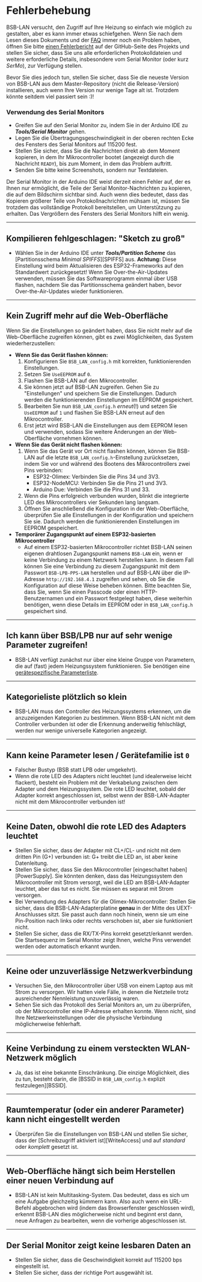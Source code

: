 # Fehlerbehebung

BSB-LAN versucht, den Zugriff auf Ihre Heizung so einfach wie möglich zu gestalten, aber es kann immer etwas schiefgehen. Wenn Sie nach dem Lesen dieses Dokuments und der [FAQ](faq.md) immer noch ein Problem haben, öffnen Sie bitte [einen Fehlerbericht](https://github.com/fredlcore/BSB-LAN/issues/new?assignees=&labels=&projects=&template=bug_report.md&title=%5BBUG%5D) auf der GitHub-Seite des Projekts und stellen Sie sicher, dass Sie uns alle erforderlichen Protokolldateien und weitere erforderliche Details, insbesondere vom Serial Monitor (oder kurz *SerMo*), zur Verfügung stellen.

Bevor Sie dies jedoch tun, stellen Sie sicher, dass Sie die neueste Version von BSB-LAN aus dem Master-Repository (nicht die Release-Version) installieren, auch wenn Ihre Version nur wenige Tage alt ist. Trotzdem könnte seitdem viel passiert sein :)!

### Verwendung des Serial Monitors

- Greifen Sie auf den Serial Monitor zu, indem Sie in der Arduino IDE zu ***Tools/Serial Monitor*** gehen.
- Legen Sie die Übertragungsgeschwindigkeit in der oberen rechten Ecke des Fensters des Serial Monitors auf 115200 fest.
- Stellen Sie sicher, dass Sie die Nachrichten direkt ab dem Moment kopieren, in dem Ihr Mikrocontroller bootet (angezeigt durch die Nachricht `READY`), bis zum Moment, in dem das Problem auftritt.
- Senden Sie bitte keine Screenshots, sondern nur Textdateien.

Der Serial Monitor in der Arduino IDE weist derzeit einen Fehler auf, der es Ihnen nur ermöglicht, die Teile der Serial Monitor-Nachrichten zu kopieren, die auf dem Bildschirm sichtbar sind. Auch wenn dies bedeutet, dass das Kopieren größerer Teile von Protokollnachrichten mühsam ist, müssen Sie trotzdem das vollständige Protokoll bereitstellen, um Unterstützung zu erhalten. Das Vergrößern des Fensters des Serial Monitors hilft ein wenig.

---

## Kompilieren fehlgeschlagen: "Sketch zu groß"

- Wählen Sie in der Arduino IDE unter ***Tools/Partition Scheme*** das [Partitionsschema *Minimal SPIFFS*][SPIFFS] aus.
**Achtung:** Diese Einstellung wird beim Aktualisieren des ESP32-Frameworks auf den Standardwert zurückgesetzt!
Wenn Sie Over-the-Air-Updates verwenden, müssen Sie das Softwareprogramm einmal über USB flashen, nachdem Sie das Partitionsschema geändert haben, bevor Over-the-Air-Updates wieder funktionieren.

---

## Kein Zugriff mehr auf die Web-Oberfläche

Wenn Sie die Einstellungen so geändert haben, dass Sie nicht mehr auf die Web-Oberfläche zugreifen können, gibt es zwei Möglichkeiten, das System wiederherzustellen:

- **Wenn Sie das Gerät flashen können:**
    1. Konfigurieren Sie `BSB_LAN_config.h` mit korrekten, funktionierenden Einstellungen.
    2. Setzen Sie `UseEEPROM` auf `0`.
    3. Flashen Sie BSB-LAN auf den Mikrocontroller.
    4. Sie können jetzt auf BSB-LAN zugreifen. Gehen Sie zu "Einstellungen" und speichern Sie die Einstellungen. Dadurch werden die funktionierenden Einstellungen im EEPROM gespeichert.
    5. Bearbeiten Sie nun `BSB_LAN_config.h` *erneut*(!) und setzen Sie `UseEEPROM` auf `1` und flashen Sie BSB-LAN erneut auf den Mikrocontroller.
    6. Erst jetzt wird BSB-LAN die Einstellungen aus dem EEPROM lesen und verwenden, sodass Sie weitere Änderungen an der Web-Oberfläche vornehmen können.
- **Wenn Sie das Gerät nicht flashen können:**
    1. Wenn Sie das Gerät vor Ort nicht flashen können, können Sie BSB-LAN auf die letzte `BSB_LAN_config.h`-Einstellung zurücksetzen, indem Sie vor und während des Bootens des Mikrocontrollers zwei Pins verbinden:
        - ESP32-Olimex: Verbinden Sie die Pins 34 und 3V3.
        - ESP32-NodeMCU: Verbinden Sie die Pins 21 und 3V3.
        - Arduino Due: Verbinden Sie die Pins 31 und 33.
    2. Wenn die Pins erfolgreich verbunden wurden, blinkt die integrierte LED des Mikrocontrollers vier Sekunden lang langsam.
    3. Öffnen Sie anschließend die Konfiguration in der Web-Oberfläche, überprüfen Sie alle Einstellungen in der Konfiguration und speichern Sie sie. Dadurch werden die funktionierenden Einstellungen im EEPROM gespeichert.
- **Temporärer Zugangspunkt auf einem ESP32-basierten Mikrocontroller**
    - Auf einem ESP32-basierten Mikrocontroller richtet BSB-LAN seinen eigenen drahtlosen Zugangspunkt namens `BSB-LAN` ein, wenn er keine Verbindung zu einem Netzwerk herstellen kann. In diesem Fall können Sie eine Verbindung zu diesem Zugangspunkt mit dem Passwort `BSB-LPB-PPS-LAN` herstellen und auf BSB-LAN über die IP-Adresse `http://192.168.4.1` zugreifen und sehen, ob Sie die Konfiguration auf diese Weise beheben können. Bitte beachten Sie, dass Sie, wenn Sie einen Passcode oder einen HTTP-Benutzernamen und ein Passwort festgelegt haben, diese weiterhin benötigen, wenn diese Details im EEPROM oder in `BSB_LAN_config.h` gespeichert sind.

---

## Ich kann über BSB/LPB nur auf sehr wenige Parameter zugreifen!

- BSB-LAN verfügt zunächst nur über eine kleine Gruppe von Parametern, die auf (fast) jedem Heizungssystem funktionieren. Sie benötigen eine [gerätespezifische Parameterliste](install.md#generating-the-device-specific-parameter-list).

---

## Kategorieliste plötzlich so klein

- BSB-LAN muss den Controller des Heizungssystems erkennen, um die anzuzeigenden Kategorien zu bestimmen. Wenn BSB-LAN nicht mit dem Controller verbunden ist oder die Erkennung anderweitig fehlschlägt, werden nur wenige universelle Kategorien angezeigt.

---

## Kann keine Parameter lesen / Gerätefamilie ist `0`

- Falscher Bustyp (BSB statt LPB oder umgekehrt).
- Wenn die rote LED des Adapters nicht leuchtet (und idealerweise leicht flackert), besteht ein Problem mit der Verkabelung zwischen dem Adapter und dem Heizungssystem. Die rote LED leuchtet, sobald der Adapter korrekt angeschlossen ist, selbst wenn der BSB-LAN-Adapter nicht mit dem Mikrocontroller verbunden ist!

---

## Keine Daten, obwohl die rote LED des Adapters leuchtet

- Stellen Sie sicher, dass der Adapter mit CL+/CL- und nicht mit dem dritten Pin (G+) verbunden ist: G+ treibt die LED an, ist aber keine Datenleitung.
- Stellen Sie sicher, dass Sie den Mikrocontroller [eingeschaltet haben][PowerSupply]. Sie könnten denken, dass das Heizungssystem den Mikrocontroller mit Strom versorgt, weil die LED am BSB-LAN-Adapter leuchtet, aber das tut es nicht. Sie müssen es separat mit Strom versorgen.
- Bei Verwendung des Adapters für die Olimex-Mikrocontroller: Stellen Sie sicher, dass die BSB-LAN-Adapterplatine **genau** in der Mitte des UEXT-Anschlusses sitzt. Sie passt auch dann noch hinein, wenn sie um eine Pin-Position nach links oder rechts verschoben ist, aber sie funktioniert nicht.
- Stellen Sie sicher, dass die RX/TX-Pins korrekt gesetzt/erkannt werden. Die Startsequenz im Serial Monitor zeigt Ihnen, welche Pins verwendet werden oder automatisch erkannt wurden.

---

## Keine oder unzuverlässige Netzwerkverbindung

- Versuchen Sie, den Mikrocontroller über USB von einem Laptop aus mit Strom zu versorgen. Wir hatten viele Fälle, in denen die Netzteile trotz ausreichender Nennleistung unzuverlässig waren.
- Sehen Sie sich das Protokoll des Serial Monitors an, um zu überprüfen, ob der Mikrocontroller eine IP-Adresse erhalten konnte. Wenn nicht, sind Ihre Netzwerkeinstellungen oder die physische Verbindung möglicherweise fehlerhaft.

---

## Keine Verbindung zu einem versteckten WLAN-Netzwerk möglich

- Ja, das ist eine bekannte Einschränkung. Die einzige Möglichkeit, dies zu tun, besteht darin, die [BSSID in `BSB_LAN_config.h` explizit festzulegen][BSSID].

---

## Raumtemperatur (oder ein anderer Parameter) kann nicht eingestellt werden

- Überprüfen Sie die Einstellungen von BSB-LAN und stellen Sie sicher, dass der [Schreibzugriff aktiviert ist][WriteAccess] und auf *standard* oder *komplett* gesetzt ist.

---

## Web-Oberfläche hängt sich beim Herstellen einer neuen Verbindung auf

- BSB-LAN ist kein Multitasking-System. Das bedeutet, dass es sich um eine Aufgabe gleichzeitig kümmern kann. Also auch wenn ein URL-Befehl abgebrochen wird (indem das Browserfenster geschlossen wird), erkennt BSB-LAN dies möglicherweise nicht und beginnt erst dann, neue Anfragen zu bearbeiten, wenn die vorherige abgeschlossen ist.

---

## Der Serial Monitor zeigt keine lesbaren Daten an

- Stellen Sie sicher, dass die Geschwindigkeit korrekt auf 115200 bps eingestellt ist.
- Stellen Sie sicher, dass der richtige Port ausgewählt ist.